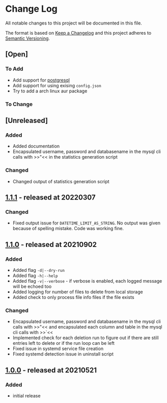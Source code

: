 # Change Log

All notable changes to this project will be documented in this file.

The format is based on [Keep a Changelog](http://keepachangelog.com/)
and this project adheres to [Semantic Versioning](http://semver.org/).

## [Open]

### To Add

* Add support for [postgresql](https://github.com/aljazceru/mattermost-retention)
* Add support for using exising `config.json`
* Try to add a arch linux aur package

### To Change

## [Unreleased]

### Added

* Added documentation
* Encapsulated username, password and databasename in the mysql cli calls with >>"<< in the statistics generation script

### Changed

* Changed output of statistics generation script

## [1.1.1](https://github.com/bazzline/mattermost_housekeeping/tree/1.1.0) - released at 20220307

### Changed

* Fixed output issue for `DATETIME_LIMIT_AS_STRING`. No output was given because of spelling mistake. Code was working fine.

## [1.1.0](https://github.com/bazzline/mattermost_housekeeping/tree/1.1.0) - released at 20210902

### Added

* Added flag `-d|--dry-run`
* Added flag `-h|--help`
* Added flag `-v|--verbose` - if verbose is enabled, each logged message will be echoed too
* Added logging for number of files to delete from local storage
* Added check to only process file info files if the file exists

### Changed

* Encapsulated username, password and databasename in the mysql cli calls with >>"<< and encapsulated each column and table in the mysql cli calls with >>`<<
* Implemented check for each deletion run to figure out if there are still entries left to delete or if the run loop can be left
* Fixed issue in systemd service file creation
* Fixed systemd detection issue in uninstall script

## [1.0.0](https://github.com/bazzline/mattermost_housekeeping/tree/1.0.0) - released at 20210521

### Added

* initial release
